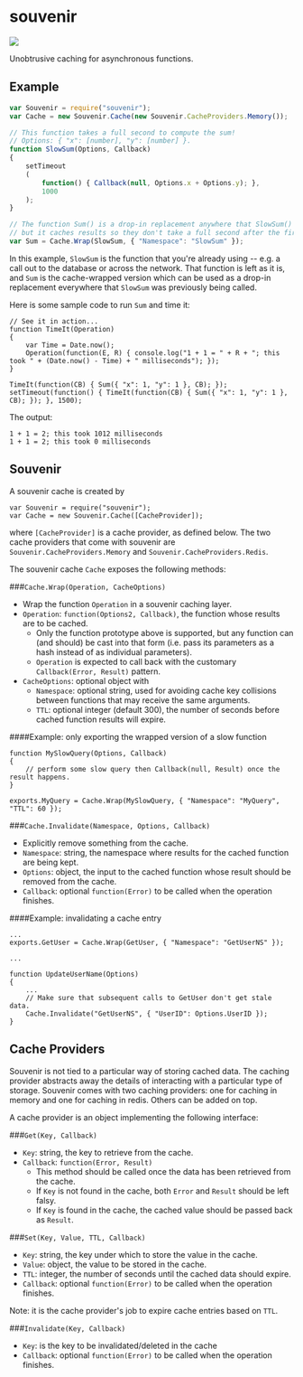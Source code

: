 souvenir
========
<img src="http://i.imgur.com/JhjEVWD.jpg" />

Unobtrusive caching for asynchronous functions.

Example
---

```javascript
var Souvenir = require("souvenir");
var Cache = new Souvenir.Cache(new Souvenir.CacheProviders.Memory());

// This function takes a full second to compute the sum!
// Options: { "x": [number], "y": [number] }.
function SlowSum(Options, Callback)
{
	setTimeout
	(
		function() { Callback(null, Options.x + Options.y); },
		1000
	);
}

// The function Sum() is a drop-in replacement anywhere that SlowSum() was used,
// but it caches results so they don't take a full second after the first call.
var Sum = Cache.Wrap(SlowSum, { "Namespace": "SlowSum" });
```

In this example, `SlowSum` is the function that you're already using -- e.g. a call out to the database or across the network. That function is left as it is, and `Sum` is the cache-wrapped version which can be used as a drop-in replacement everywhere that `SlowSum` was previously being called.

Here is some sample code to run `Sum` and time it:

	// See it in action...
	function TimeIt(Operation)
	{
		var Time = Date.now();
		Operation(function(E, R) { console.log("1 + 1 = " + R + "; this took " + (Date.now() - Time) + " milliseconds"); });
	}

	TimeIt(function(CB) { Sum({ "x": 1, "y": 1 }, CB); });
	setTimeout(function() { TimeIt(function(CB) { Sum({ "x": 1, "y": 1 }, CB); }); }, 1500);

The output:

	1 + 1 = 2; this took 1012 milliseconds
	1 + 1 = 2; this took 0 milliseconds



Souvenir
---
A souvenir cache is created by

	var Souvenir = require("souvenir");
	var Cache = new Souvenir.Cache([CacheProvider]);

where `[CacheProvider]` is a cache provider, as defined below. The two cache providers that come with souvenir are `Souvenir.CacheProviders.Memory` and `Souvenir.CacheProviders.Redis`.

The souvenir cache `Cache` exposes the following methods:

###`Cache.Wrap(Operation, CacheOptions)`

* Wrap the function `Operation` in a souvenir caching layer.
* `Operation`: `function(Options2, Callback)`, the function whose results are to be cached.
	* Only the function prototype above is supported, but any function can (and should) be cast into that form (i.e. pass its parameters as a hash instead of as individual parameters).
	* `Operation` is expected to call back with the customary `Callback(Error, Result)` pattern.
* `CacheOptions`: optional object with
	* `Namespace`: optional string, used for avoiding cache key collisions between functions that may receive the same arguments.
	* `TTL`: optional integer (default 300), the number of seconds before cached function results will expire.

####Example: only exporting the wrapped version of a slow function

	function MySlowQuery(Options, Callback)
	{
		// perform some slow query then Callback(null, Result) once the result happens.
	}

	exports.MyQuery = Cache.Wrap(MySlowQuery, { "Namespace": "MyQuery", "TTL": 60 });


###`Cache.Invalidate(Namespace, Options, Callback)`

* Explicitly remove something from the cache.
* `Namespace`: string, the namespace where results for the cached function are being kept.
* `Options`: object, the input to the cached function whose result should be removed from the cache.
* `Callback`: optional `function(Error)` to be called when the operation finishes.

####Example: invalidating a cache entry

	...
	exports.GetUser = Cache.Wrap(GetUser, { "Namespace": "GetUserNS" });

	...

	function UpdateUserName(Options)
	{
		...
		// Make sure that subsequent calls to GetUser don't get stale data.
		Cache.Invalidate("GetUserNS", { "UserID": Options.UserID });
	}


Cache Providers
---
Souvenir is not tied to a particular way of storing cached data. The caching provider abstracts away the details of interacting with a particular type of storage. Souvenir comes with two caching providers: one for caching in memory and one for caching in redis. Others can be added on top.

A cache provider is an object implementing the following interface:

###`Get(Key, Callback)`

* `Key`: string, the key to retrieve from the cache.
* `Callback`: `function(Error, Result)`
	* This method should be called once the data has been retrieved from the cache.
	* If `Key` is not found in the cache, both `Error` and `Result` should be left falsy.
	* If `Key` is found in the cache, the cached value should be passed back as `Result`.


###`Set(Key, Value, TTL, Callback)`

* `Key`: string, the key under which to store the value in the cache.
* `Value`: object, the value to be stored in the cache.
* `TTL`: integer, the number of seconds until the cached data should expire.
* `Callback`: optional `function(Error)` to be called when the operation finishes.

Note: it is the cache provider's job to expire cache entries based on `TTL`.


###`Invalidate(Key, Callback)`

* `Key`: is the key to be invalidated/deleted in the cache
* `Callback`: optional `function(Error)` to be called when the operation finishes.

